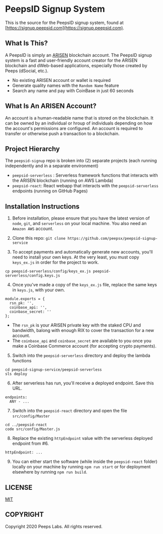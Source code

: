 # PeepsID Signup System
This is the source for the PeepsID signup system, found at [https://signup.peepsid.com](https://signup.peepsid.com).

## What Is This?
A PeepsID is simply an [ARISEN](https://arisen.network) blockchain account. The PeepsID signup system is a fast and user-friendly account creator for the ARISEN blockchain and dWeb-based applications, especially those created by Peeps (dSocial, etc.).

- No existing ARISEN account or wallet is required
- Generate quality names with the `Random Name` feature
- Search any name and pay with CoinBase in just 60 seconds

## What Is An ARISEN Account?
An account is a human-readable name that is stored on the blockchain. It can be owned by an individual or hroup of individuals depending on how the account's permissions are configured. An account is required to transfer or otherwise push a transaction to a blockchain.

## Project Hierarchy
The `peepsid-signup` repo is broken into (2) separate projects (each running independently and in a separate environment)
- `peepsid-serverless` : Serverless framework functions that interacts with the ARISEN blockchain (running on AWS Lambda)
- `peepsid-react`: React webapp that interacts with the `peepsid-serverless` endpoints (running on GitHub Pages)

## Installation Instructions
1. Before installation, please ensure that you have the latest version of `node`, `git`, and `serverless` on your local machine. You also need an `Amazon AWS` account.

2. Clone this repo:
`git clone https://github.com/peepsx/peepsid-signup-service`

3. To accept payments and automatically generate new accounts, you'll need to install your own keys. At the very least, you must copy `keys_ex.js` in order for the project to work.

```
cp peepsid-serverless/config/keys_ex.js peepsid-serverless/config.keys.js
```

4. Once you've made a copy of the `keys_ex.js` file, replace the same keys in `keys.js`, with your own.
```
module.exports = {
  rsn_pk: '',
  coinbase_api: '',
  coinbase_secret: ''
};
```

- The `rsn_pk` is your ARISEN private key with the staked CPU and bandwidth, balong with enough RIX to cover the transaction for a new account.
- The `coinbase_api` and `coinbase_secret` are available to you once you make a Coinbase Commerce account (for accepting crypto payments).

5. Switch into the `peepsid-serverless` directory and deploy the lambda functions
```
cd peepsid-signup-service/peepsid-serverless
sls deploy
```

6. After serverless has run, you'll receive a deployed endpoint. Save this URL.

```
endpoints:
  ANY - ...
```

7. Switch into the `peepsid-react` directory and open the file `src/config/Master`
```
cd ../peepsid-react
code src/config/Master.js
```

8. Replace the existing `httpEndpoint` value with the serverless deployed endpoint from #6.
```
httpEndpoint: ...
``` 

9. You can either start the software (while inside the `peepsid-react` folder) locally on your machine by running `npm run start` or for deployment elsewhere by running `npm run build`. 


## LICENSE
[MIT](LICENSE.md)

## COPYRIGHT
Copyright 2020 Peeps Labs. All rights reserved.
